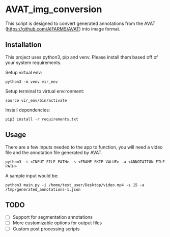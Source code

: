 # AVAT_img_conversion

This script is designed to convert generated annotations from the AVAT (https://github.com/AIFARMS/AVAT) into image format.

## Installation

This project uses python3, pip and venv. Please install them based off of your system requirements.

Setup virtual env:
```
python3 -m venv vir_env
```

Setup terminal to virtual environment:
```
source vir_env/bin/activate
```

Install dependencies:
```
pip3 install -r requirements.txt
```

## Usage

There are a few inputs needed to the app to function, you will need a video file and the annotation file generated by AVAT. 

```
python3 -i <INPUT FILE PATH> -s <FRAME SKIP VALUE> -a <ANNOTATION FILE PATH>
```

A sample input would be:

```
python3 main.py -i /home/test_user/Desktop/video.mp4 -s 15 -a /tmp/generated_annotations-1.json
```

## TODO
* [ ] Support for segmentation annotations
* [ ] More customizable options for output files
* [ ] Custom post processing scripts
